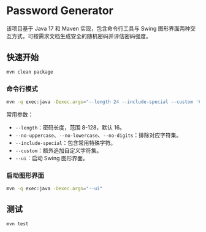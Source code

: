 # Password Generator

该项目基于 Java 17 和 Maven 实现，包含命令行工具与 Swing 图形界面两种交互方式，可按需求文档生成安全的随机密码并评估密码强度。

## 快速开始

```bash
mvn clean package
```

### 命令行模式

```bash
mvn -q exec:java -Dexec.args="--length 24 --include-special --custom '€£¥'"
```

常用参数：

- `--length`：密码长度，范围 8-128，默认 16。
- `--no-uppercase`、`--no-lowercase`、`--no-digits`：排除对应字符集。
- `--include-special`：包含常用特殊字符。
- `--custom`：额外追加自定义字符集。
- `--ui`：启动 Swing 图形界面。

### 启动图形界面

```bash
mvn -q exec:java -Dexec.args="--ui"
```

## 测试

```bash
mvn test
```
